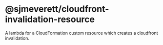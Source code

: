 # @sjmeverett/cloudfront-invalidation-resource

A lambda for a CloudFormation custom resource which creates a cloudfront invalidation.
